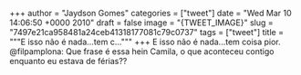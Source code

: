 
+++
author = "Jaydson Gomes"
categories = ["tweet"]
date = "Wed Mar 10 14:06:50 +0000 2010"
draft = false
image = "{TWEET_IMAGE}"
slug = "7497e21ca958481a24ceb41318177081c79c0737"
tags = ["tweet"]
title = """E isso não é nada...tem c..."""
+++
E isso não é nada...tem coisa pior. @filpamplona: Que frase é essa hein Camila, o que aconteceu contigo enquanto eu estava de férias??
